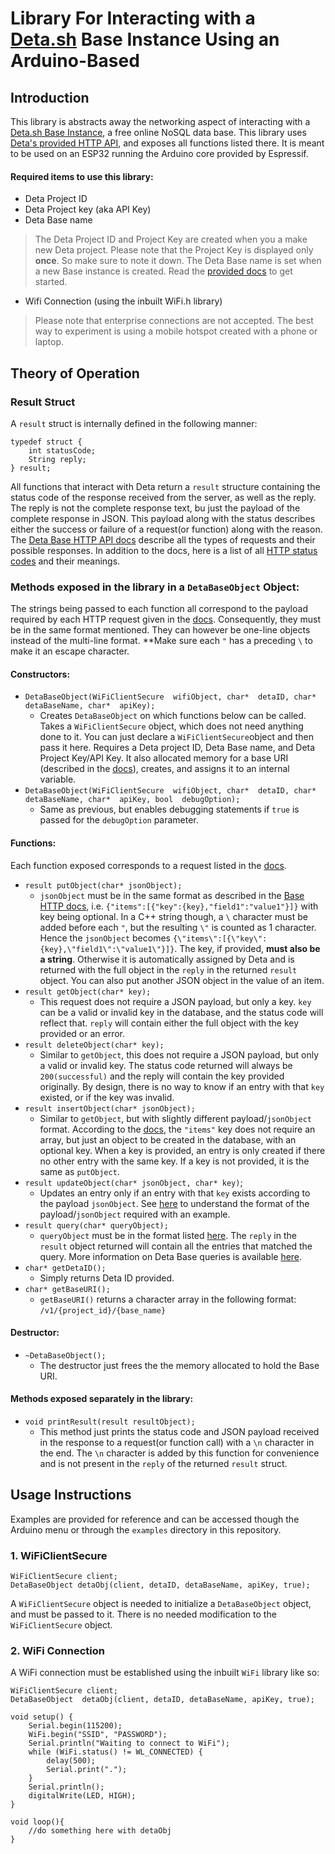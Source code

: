 # Library For Interacting with a [Deta.sh](https://www.deta.sh/) Base Instance Using an Arduino-Based

## Introduction
This library is abstracts away the networking aspect of interacting with a [Deta.sh Base Instance](https://docs.deta.sh/docs/home/#deta-base), a free online NoSQL data base. This library uses [Deta's provided HTTP API](https://docs.deta.sh/docs/base/http), and exposes all functions listed there. It is meant to be used on an ESP32 running the Arduino core provided by Espressif.

#### Required items to use this library:
* Deta Project ID
* Deta Project key (aka API Key)
* Deta Base name
> The Deta Project ID and Project Key are created when you a make new Deta project. Please note that the Project Key is displayed only **once**. So make sure to note it down. The Deta Base name is set when a new Base instance is created. Read the [provided docs](https://docs.deta.sh/docs/base/about) to get started.
* Wifi Connection (using the inbuilt WiFi.h library)
> Please note that enterprise connections are not accepted. The best way to experiment is using a mobile hotspot created with a phone or laptop.

## Theory of Operation
### Result Struct
A `result` struct is internally defined in the following manner:
```
typedef struct {
	int statusCode;
	String reply;
} result;
```
All functions that interact with Deta return a `result` structure containing the status code of the response received from the server, as well as the reply. The reply is not the complete response text, bu just the payload of the complete response in JSON. This payload along with the status describes either the success or failure of a request(or function) along with the reason. The [Deta Base HTTP API docs](https://docs.deta.sh/docs/base/http) describe all the types of requests and their possible responses. In addition to the docs, here is a list of all [HTTP status codes](https://developer.mozilla.org/en-US/docs/Web/HTTP/Status#client_error_responses) and their meanings.
### Methods exposed in the library in a `DetaBaseObject` Object:
The strings being passed to each function all correspond to the payload required by each HTTP request given in the [docs](https://docs.deta.sh/docs/base/http). Consequently, they must be in the same format mentioned. They can however be one-line objects instead of the multi-line format. **Make sure each `"` has a preceding `\` to make it an escape character.
#### Constructors:
* `DetaBaseObject(WiFiClientSecure  wifiObject, char*  detaID, char*  detaBaseName, char*  apiKey);`
  * Creates `DetaBaseObject` on which functions below can be called. Takes a `WiFiClientSecure` object, which does not need anything done to it. You can just declare a `WiFiClientSecure`object and then pass it here. Requires a Deta project ID, Deta Base name, and Deta Project Key/API Key. It also allocated memory for a base URI (described in the [docs](https://docs.deta.sh/docs/base/http/)), creates, and assigns it to an internal variable.
* `DetaBaseObject(WiFiClientSecure  wifiObject, char*  detaID, char*  detaBaseName, char*  apiKey, bool  debugOption);`
  * Same as previous, but enables debugging statements if `true` is passed for the `debugOption` parameter.
#### Functions:
Each function exposed corresponds to a request listed in the [docs](https://docs.deta.sh/docs/base/http).
* `result putObject(char* jsonObject);`
  * `jsonObject` must be in the same format as described in the [Base HTTP docs](https://docs.deta.sh/docs/base/http), i.e. `{"items":[{"key":{key},"field1":"value1"}]}` with key being optional. In a C++ string though, a `\` character must be added before each `"`, but the resulting `\"` is counted as 1 character. Hence the `jsonObject` becomes `{\"items\":[{\"key\":{key},\"field1\":\"value1\"}]}`. The key, if provided, **must also be a string**. Otherwise it is automatically assigned by Deta and is returned with the full object in the `reply` in the returned `result` object. You can also put another JSON object in the value of an item.
* `result getObject(char* key);`
  * This request does not require a JSON payload, but only a key. `key` can be a valid or invalid key in the database, and the status code will reflect that. `reply` will contain either the full object with the key provided or an error.
* `result deleteObject(char* key);`
  * Similar to `getObject`, this does not require a JSON payload, but only a valid or invalid key. The status code returned will always be `200(successful)` and the reply will contain the key provided originally. By design, there is no way to know if an entry with that `key` existed, or if the key was invalid.
* `result insertObject(char* jsonObject);`
  * Similar to `getObject`, but with slightly different payload/`jsonObject` format. According to the [docs](https://developer.mozilla.org/en-US/docs/Web/HTTP/Status#client_error_responses), the `"items"` key does not require an array, but just an object to be created in the database, with an optional key. When a key is provided, an entry is only created if there no other entry with the same key. If a key is not provided, it is the same as `putObject`.
* `result updateObject(char* jsonObject, char* key)`;
  * Updates an entry only if an entry with that `key` exists according to the payload `jsonObject`. See [here](https://developer.mozilla.org/en-US/docs/Web/HTTP/Status#client_error_responses) to understand the format of the payload/`jsonObject` required with an example.
* `result query(char* queryObject);`
  * `queryObject` must be in the format listed [here](https://docs.deta.sh/docs/base/http#query-items). The `reply` in the `result` object returned will contain all the entries that matched the query. More information on Deta Base queries is available [here](https://docs.deta.sh/docs/base/queries/).
* `char* getDetaID();`
  * Simply returns Deta ID provided.
* `char* getBaseURI();`
  * `getBaseURI()` returns a character array in the following format: `/v1/{project_id}/{base_name}`
#### Destructor:
* `~DetaBaseObject();`
	* The destructor just frees the the memory allocated to hold the Base URI.


#### Methods exposed separately in the library:
* `void printResult(result resultObject);`
	* This method just prints the status code and JSON payload received in the response to a request(or function call) with a `\n` character in the end. The `\n` character is added by this function for convenience and is not present in the `reply` of the returned `result` struct.

## Usage Instructions
Examples are provided for reference and can be accessed though the Arduino menu or through the `examples` directory in this repository.

### 1. WiFiClientSecure
```
WiFiClientSecure client;
DetaBaseObject detaObj(client, detaID, detaBaseName, apiKey, true);
```
A `WiFiClientSecure` object is needed to initialize a `DetaBaseObject` object, and must be passed to it. There is no needed modification to the `WiFiClientSecure` object. 

### 2. WiFi Connection
A WiFi connection must be established using the inbuilt `WiFi` library like so:
```arduino
WiFiClientSecure client;
DetaBaseObject  detaObj(client, detaID, detaBaseName, apiKey, true);

void setup() {
	Serial.begin(115200);
	WiFi.begin("SSID", "PASSWORD");
	Serial.println("Waiting to connect to WiFi");
	while (WiFi.status() != WL_CONNECTED) {
		delay(500);
		Serial.print(".");
	}
	Serial.println();
	digitalWrite(LED, HIGH);
}

void loop(){
	//do something here with detaObj
}
```

